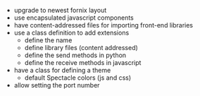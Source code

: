 - upgrade to newest fornix layout
- use encapsulated javascript components
- have content-addressed files for importing front-end libraries
- use a class definition to add extensions
    - define the name
    - define library files (content addressed)
    - define the send methods in python
    - define the receive methods in javascript
- have a class for defining a theme
    - default Spectacle colors (js and css)
- allow setting the port number